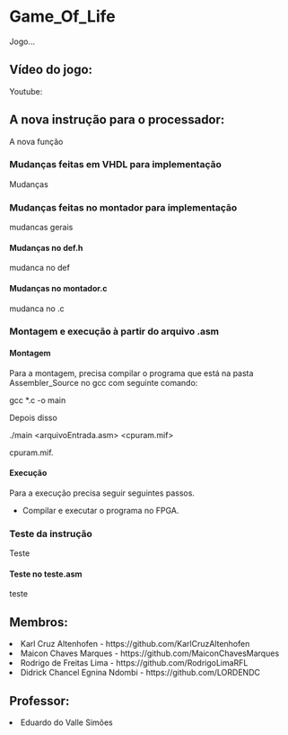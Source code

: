 # Game_Of_Life
Jogo...

## Vídeo do jogo:
Youtube:

## A nova instrução para o processador:
A nova função

### Mudanças feitas em VHDL para implementação

Mudanças

### Mudanças feitas no montador para implementação

mudancas gerais

#### Mudanças no def.h

mudanca no def

#### Mudanças no montador.c

mudanca no .c

### Montagem e execução à partir do arquivo .asm

#### Montagem

Para a montagem, precisa compilar o programa que está na pasta Assembler_Source no gcc com seguinte comando:

 gcc *.c -o main
 
 Depois disso
 
 ./main <arquivoEntrada.asm> <cpuram.mif>
 
cpuram.mif.
 
 
 #### Execução
 
 Para a execução precisa seguir seguintes passos.
 
 - Compilar e executar o programa no FPGA.

### Teste da instrução

Teste

#### Teste no teste.asm

teste

<h2>Membros:</h2>

<li> Karl Cruz Altenhofen - https://github.com/KarlCruzAltenhofen </li>
<li> Maicon Chaves Marques - https://github.com/MaiconChavesMarques </li>
<li> Rodrigo de Freitas Lima - https://github.com/RodrigoLimaRFL </li>
<li> Didrick Chancel Egnina Ndombi - https://github.com/LORDENDC </li>

<h2>Professor:</h2>

<li> Eduardo do Valle Simões </li>
